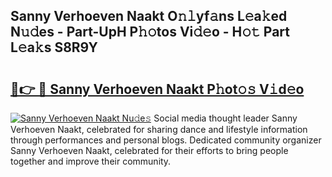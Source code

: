 ## Sanny Verhoeven Naakt O𝚗𝚕yf𝚊ns L𝚎a𝚔ed N𝚞𝚍es - Part-UpH P𝚑𝚘tos Vi𝚍𝚎o - H𝚘𝚝 Part L𝚎a𝚔s S8R9Y

# <h2><a href="http://kfedta3.oniu.top/?m=Sanny+Verhoeven+Naakt">🔗👉 🔴 Sanny Verhoeven Naakt P𝚑ot𝚘𝚜 V𝚒d𝚎o</a></h2>

[![Sanny Verhoeven Naakt Nu𝚍e𝚜](https://i.imgur.com/0qMVB7G.gif)](http://kfedta3.oniu.top/?m=Sanny+Verhoeven+Naakt)
Social media thought leader Sanny Verhoeven Naakt, celebrated for sharing dance and lifestyle information through performances and personal blogs. Dedicated community organizer Sanny Verhoeven Naakt, celebrated for their efforts to bring people together and improve their community.  
